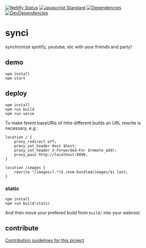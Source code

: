[![Netlify Status](https://api.netlify.com/api/v1/badges/4a19398b-ed9c-4f3d-80d5-084f08a1d7db/deploy-status)](https://app.netlify.com/sites/synci/deploys) [![Javascript Standard](https://img.shields.io/badge/code_style-standard-brightgreen.svg)](https://standardjs.com) [![Dependencies](https://david-dm.org/zeratax/synci/status.svg)](https://david-dm.org/zeratax/synci) [![DevDependencies](https://david-dm.org/zeratax/synci/dev-status.svg)](https://david-dm.org/zeratax/synci?type=dev) <!-- markdownlint-disable MD041 -->

# synci

synchronize spotify, youtube, etc with your friends and party!

## demo

```shell
npm install
npm start
```

## deploy
```shell
npm install
npm run build
npm run serve
```
To make ferent baseURIs of hthe different builds an URL rewrite is necessary, e.g.:

```nginx
location / {
    proxy_redirect off;
    proxy_set_header Host $host;
    proxy_set_header X-Forwarded-For $remote_addr;
    proxy_pass http://localhost:8096;
}

location /images {
    rewrite ^/images/(.*)$ /esm-bundled/images/$1 last;
}
```

### static

```shell
npm install
npm run build:static
```

And then move your prefered build from `build/` into your webroot

## contribute

[Contribution guidelines for this project](CONTRIBUTING.md)
